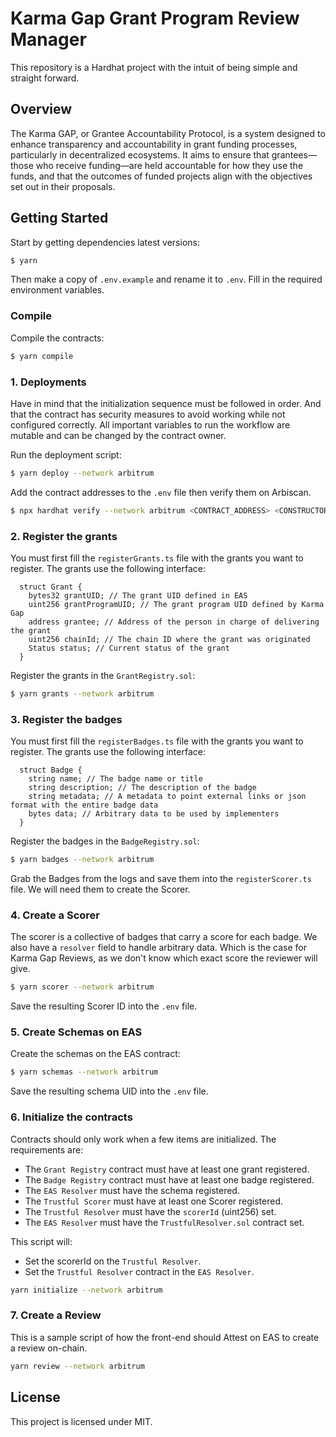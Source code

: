 # Karma Gap Grant Program Review Manager

This repository is a Hardhat project with the intuit of being simple and straight forward.

## Overview

The Karma GAP, or Grantee Accountability Protocol, is a system designed to enhance transparency and
accountability in grant funding processes, particularly in decentralized ecosystems. It aims to
ensure that grantees—those who receive funding—are held accountable for how they use the funds, and
that the outcomes of funded projects align with the objectives set out in their proposals.

## Getting Started

Start by getting dependencies latest versions:

```sh
$ yarn
```

Then make a copy of `.env.example` and rename it to `.env`. Fill in the required environment
variables.

### Compile

Compile the contracts:

```sh
$ yarn compile
```

### 1. Deployments

Have in mind that the initialization sequence must be followed in order. And that the contract has
security measures to avoid working while not configured correctly. All important variables to run
the workflow are mutable and can be changed by the contract owner.

Run the deployment script:

```sh
$ yarn deploy --network arbitrum
```

Add the contract addresses to the `.env` file then verify them on Arbiscan.

```sh
$ npx hardhat verify --network arbitrum <CONTRACT_ADDRESS> <CONSTRUCTOR_ARGS>
```

### 2. Register the grants

You must first fill the `registerGrants.ts` file with the grants you want to register. The grants
use the following interface:

```solidity
  struct Grant {
    bytes32 grantUID; // The grant UID defined in EAS
    uint256 grantProgramUID; // The grant program UID defined by Karma Gap
    address grantee; // Address of the person in charge of delivering the grant
    uint256 chainId; // The chain ID where the grant was originated
    Status status; // Current status of the grant
  }
```

Register the grants in the `GrantRegistry.sol`:

```sh
$ yarn grants --network arbitrum
```

### 3. Register the badges

You must first fill the `registerBadges.ts` file with the grants you want to register. The grants
use the following interface:

```solidity
  struct Badge {
    string name; // The badge name or title
    string description; // The description of the badge
    string metadata; // A metadata to point external links or json format with the entire badge data
    bytes data; // Arbitrary data to be used by implementers
  }
```

Register the badges in the `BadgeRegistry.sol`:

```sh
$ yarn badges --network arbitrum
```

Grab the Badges from the logs and save them into the `registerScorer.ts` file. We will need them to
create the Scorer.

### 4. Create a Scorer

The scorer is a collective of badges that carry a score for each badge. We also have a `resolver`
field to handle arbitrary data. Which is the case for Karma Gap Reviews, as we don't know which
exact score the reviewer will give.

```sh
$ yarn scorer --network arbitrum
```

Save the resulting Scorer ID into the `.env` file.

### 5. Create Schemas on EAS

Create the schemas on the EAS contract:

```sh
$ yarn schemas --network arbitrum
```

Save the resulting schema UID into the `.env` file.

### 6. Initialize the contracts

Contracts should only work when a few items are initialized. The requirements are:

- The `Grant Registry` contract must have at least one grant registered.
- The `Badge Registry` contract must have at least one badge registered.
- The `EAS Resolver` must have the schema registered.
- The `Trustful Scorer` must have at least one Scorer registered.
- The `Trustful Resolver` must have the `scorerId` (uint256) set.
- The `EAS Resolver` must have the `TrustfulResolver.sol` contract set.

This script will:

- Set the scorerId on the `Trustful Resolver`.
- Set the `Trustful Resolver` contract in the `EAS Resolver`.

```sh
yarn initialize --network arbitrum
```

### 7. Create a Review

This is a sample script of how the front-end should Attest on EAS to create a review on-chain.

```sh
yarn review --network arbitrum
```

## License

This project is licensed under MIT.

```

```
